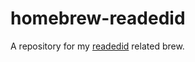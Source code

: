 homebrew-readedid
=================

A repository for my [readedid](https://github.com/othercat/readEDID) related brew.
